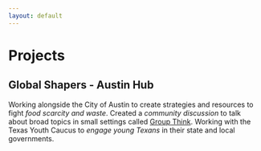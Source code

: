 ```yaml
---
layout: default
---
```


# Projects
## Global Shapers - Austin Hub

Working alongside the City of Austin to create strategies and resources to fight _food scarcity and waste_. Created a _community discussion_  to talk about broad topics in small settings called [Group Think](https://www.facebook.com/GroupThinkATX/?eid=ARA3pSTynR--NfZfrbuGGwVUjdXSCq_5GOOQ1tzy8oWjPdFO923kW4PL18zpaxBxx1jiThSdIU8kzEyg). Working with the Texas Youth Caucus to _engage young Texans_ in their state and local governments.


